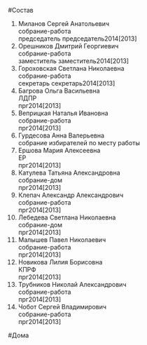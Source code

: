 #Состав  
1. Миланов Сергей Анатольевич  
    собрание-работа  
    председатель председатель2014[2013]  
2. Орешников Дмитрий Георгиевич  
    собрание-работа  
    заместитель заместитель2014[2013]  
3. Гороховская Светлана Николаевна  
    собрание-работа  
    секретарь секретарь2014[2013]  
4. Багрова Ольга Васильевна  
    ЛДПР  
    прг2014[2013]  
5. Веприцкая Наталья Ивановна  
    собрание-работа  
    прг2014[2013]  
6. Гурдесова Анна Валерьевна  
    собрание избирателей по месту работы  
7. Ершова Мария Алексеевна  
    ЕР  
    прг2014[2013]  
8. Катулева Татьяна Александровна  
    собрание-дом  
    прг2014[2013]  
9. Клепач Александр Александрович  
    собрание-работа  
    прг2014[2013]  
10. Лебедева Светлана Николаевна  
    собрание-дом  
    прг2014[2013]  
11. Малышев Павел Николаевич  
    собрание-работа  
    прг2014[2013]  
12. Новикова Лилия Борисовна  
    КПРФ  
    прг2014[2013]  
13. Трубников Николай Александрович  
    собрание-работа  
    прг2014[2013]  
14. Чобот Сергей Владимирович  
    собрание-работа  
    прг2014[2013]  
  
#Дома  
